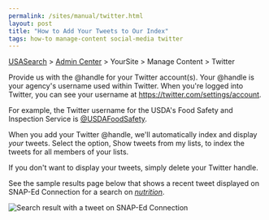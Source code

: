 ```yaml
---
permalink: /sites/manual/twitter.html
layout: post
title: "How to Add Your Tweets to Our Index"
tags: how-to manage-content social-media twitter
---
```

[USASearch](http://usasearch.howto.gov) > [Admin Center](http://search.usa.gov/affiliates/home) > YourSite > Manage Content > Twitter

Provide us with the @handle for your Twitter account(s). Your @handle is your agency's username used within Twitter. When you're logged into Twitter, you can see your username at <https://twitter.com/settings/account>.

For example, the Twitter username for the USDA's Food Safety and Inspection Service is [@USDAFoodSafety](https://twitter.com/USDAFoodSafety).

When you add your Twitter @handle, we'll automatically index and display *your* tweets. Select the option, Show tweets from my lists, to index the tweets for all members of your lists.

If you don't want to display your tweets, simply delete your Twitter handle.

See the sample results page below that shows a recent tweet displayed on SNAP-Ed Connection for a search on *[nutrition](http://search.usa.gov/search?affiliate=snap-edconnection&query=nutrition)*.

![Search result with a tweet on SNAP-Ed Connection](https://9fddeb862c037f6d2190-f1564c64756a8cfee25b6b19953b1d23.ssl.cf2.rackcdn.com/social-media-tweets.png)